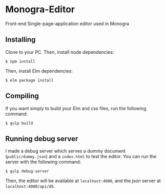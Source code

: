 # Monogra-Editor
Front-end Single-page-application editor used in Monogra

## Installing

Clone to your PC. Then, install node dependencies:

```
$ npm install
```

Then, install Elm dependencies:

```
$ elm package install
```

## Compiling

If you want simply to build your Elm and css files, run the following command:

```
$ gulp build
```

## Running debug server

I made a debug server which serves a dummy document (`public/dummy.json`) and a `index.html` to test the editor. You can run the server with the following command:

```
$ gulp debug-server
```

Then, the editor will be available at `localhost:4000`, and the json server at `localhost:4000/api/db`.
